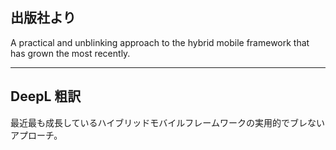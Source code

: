 ## 出版社より

A practical and unblinking approach to the hybrid mobile framework that has grown the most recently.

---

## DeepL 粗訳

最近最も成長しているハイブリッドモバイルフレームワークの実用的でブレないアプローチ。

